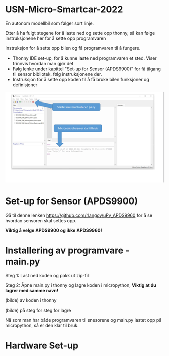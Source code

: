 # USN-Micro-Smartcar-2022
En autonom modellbil som følger sort linje.

Etter å ha fulgt stegene for å laste ned og sette opp thonny, så kan følge instruksjonene her for å sette opp programvaren

Instruksjon for å sette opp bilen og få programvaren til å fungere.
- Thonny IDE set-up, for å kunne laste ned programvaren et sted. Viser trinnvis hvordan man gjør det
- Følg lenke under kapittel "Set-up for Sensor (APDS9900)" for få tilgang til sensor bibliotek, følg instruksjonene der.
- Instruksjon for å sette opp koden til å få bruke bilen funksjoner og definisjoner


![](Images/micro2.PNG)

# Set-up for Sensor (APDS9900)
Gå til denne lenken https://github.com/rlangoy/uPy_APDS9960  for å se hvordan sensoren skal settes opp.

**Viktig å velge APDS9900 og ikke APDS9960!**

# Installering av programvare - main.py
Steg 1: Last ned koden og pakk ut zip-fil

Steg 2: Åpne main.py i thonny og lagre koden i micropython, **Viktig at du lagrer med samme navn!**

(bilde) av koden i thonny

(bilde) på steg for steg for lagre

Nå som man har både programvaren til snesorene og main.py lastet opp på micropython, så er den klar til bruk.

# Hardware Set-up


